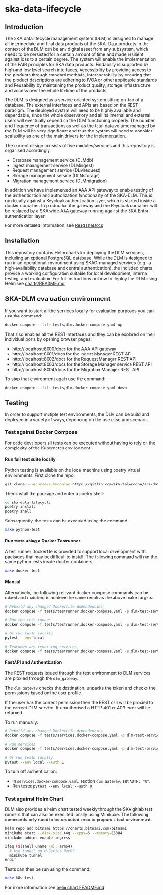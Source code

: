 # ska-data-lifecycle

## Introduction

The SKA data lifecycle management system (DLM) is designed to manage all intermediate and final data products of the SKA. Data products in the context of the DLM can be any digital asset from any subsystem, which needs to be persisted for a certain amount of time and made resilient against loss to a certain degree. The system will enable the implementation of the FAIR principles for SKA data products. Findability is supported by high and low level search interfaces, Accessibility by providing access to the products through standard methods, Interoperability by ensuring that the product descriptions are adhering to IVOA or other applicable standards and Reusability by maintaining the product quality, storage infrastructure and access over the whole lifetime of the products.

The DLM is designed as a service oriented system sitting on-top of a database. The external interfaces and APIs are based on the REST paradigm. The deployed system will need to be highly available and dependable, since the whole observatory and all its internal and external users will eventually depend on the DLM functioning properly. The number and frequency of transactions as well as the total data volume managed by the DLM will be very significant and thus the system will need to consider scalability as one of the main drivers for the implementation.

The current design consists of five modules/services and this repository is organised accordingly:

- Database management service (DLMdb)
- Ingest management service (DLMingest)
- Request management service (DLMrequest)
- Storage management service (DLMstorage)
- Migration management service (DLMmigration)

In addition we have implemented an AAA API gateway to enable testing of the authentication and authorization functionality of the SKA-DLM. This is run locally against a Keycloak authentication layer, which is started inside a docker container. In production the gateway and the Keycloak container will be replaced by a SKA wide AAA gateway running against the SKA Entra authentication layer.

For more detailed information, see [ReadTheDocs](https://developer.skao.int/projects/ska-data-lifecycle/en/latest/?badge=latest)

## Installation
This repository contains Helm charts for deploying the DLM services, including an optional PostgreSQL database. While the DLM is designed to run in an operational environment using SKAO-managed services (e.g., a high-availability database and central authentication), the included charts provide a working configuration suitable for local development, internal testing, and evaluation.
For full instructions on how to deploy the DLM using Helm see [charts/README.md](./charts/ska-dlm/README.md).

## SKA-DLM evaluation environment

If you want to start all the services locally for evaluation purposes you can use the command:

```bash
docker compose --file tests/dlm.docker-compose.yaml up
```
That also enables all the REST interfaces and they can be explored on their individual ports by opening browser pages:

- http://localhost:8000/docs for the AAA API gateway
- http://localhost:8001/docs for the Ingest Manager REST API
- http://localhost:8002/docs for the Request Manager REST API
- http://localhost:8003/docs for the Storage Manager service REST API
- http://localhost:8004/docs for the Migration Manager REST API

 To stop that environment again use the command:

 ```bash
 docker compose --file tests/dlm.docker-compose.yaml down
 ```

## Testing
In order to support mutiple test environments, the DLM can be build and deployed in a variety of ways, depending on the use case and scenario.

### Test against Docker Compose
For code developers all tests can be executed without having to rely on the complexity of the Kubernetes environment.

#### Run full test suite locally

Python testing is available on the local machine using poetry virtual environments. First clone the repo:

```bash
git clone --recurse-submodules https://gitlab.com/ska-telescope/ska-data-lifecycle.git
```

Then install the package and enter a poetry shell:

```bash
cd ska-data-lifecycle
poetry install
poetry shell
```

Subsequently, the tests can be executed using the command:

```bash
make python-test
```

#### Run tests using a Docker Testrunner

A test runner Dockerfile is provided to support local development with packages that may be difficult to install. The following command will run the same python tests inside docker containers:
```sh
make docker-test
```

#### Manual

Alternatively, the following relevant docker compose commands can be mixed and matched to achieve the same result as the above make targets:


```sh
# Rebuild any changed Dockerfile dependencies
docker compose -f tests/testrunner.docker-compose.yaml -p dlm-test-services build

# Run the test runner
docker compose -f tests/testrunner.docker-compose.yaml -p dlm-test-services run dlm_testrunner

# Or run tests locally
pytest --env local

# Teardown any remaining services
docker compose -f tests/testrunner.docker-compose.yaml -p dlm-test-services down
```

#### FastAPI and Authentication

The REST requests issued through the test environment to DLM services are proxied through the `dlm_gateway`.

The `dlm_gateway` checks the destination, unpacks the token and checks the permissions based on the user profile.

If the user has the correct permission then the REST call will be proxied to the correct DLM service. If unauthorised a HTTP 401 or 403 error will be returned.

To run manually:

```sh
# Rebuild any changed Dockerfile dependencies
docker compose -f tests/services.docker-compose.yaml -p dlm-test-services build

# Run services
docker compose -f tests/services.docker-compose.yaml -p dlm-test-services up

# Or run tests locally
pytest --env local --auth 1

```

To turn off authentication:
* In `services.docker-compose.yaml`, section `dlm_gateway`, set `AUTH: "0"`.
* Run tests: `pytest --env local --auth 0`


### Test against Helm Chart

DLM also provides a helm chart tested weekly through the SKA gitlab test runners that can also be executed locally using Minikube. The following commands only need to be executed once to prepare a test environment.

```bash
helm repo add bitnami https://charts.bitnami.com/bitnami
minikube start --disk-size 64g --cpus=6 --memory=16384
minikube addons enable ingress

ifeq ($(shell uname -m), arm64)
  # Use tunnel on M-Series MacOS
  minikube tunnel
endif
```

Tests can then be run using the command:

```sh
make k8s-test
```

For more information see [helm chart README.md](./charts/ska-dlm/README.md)
